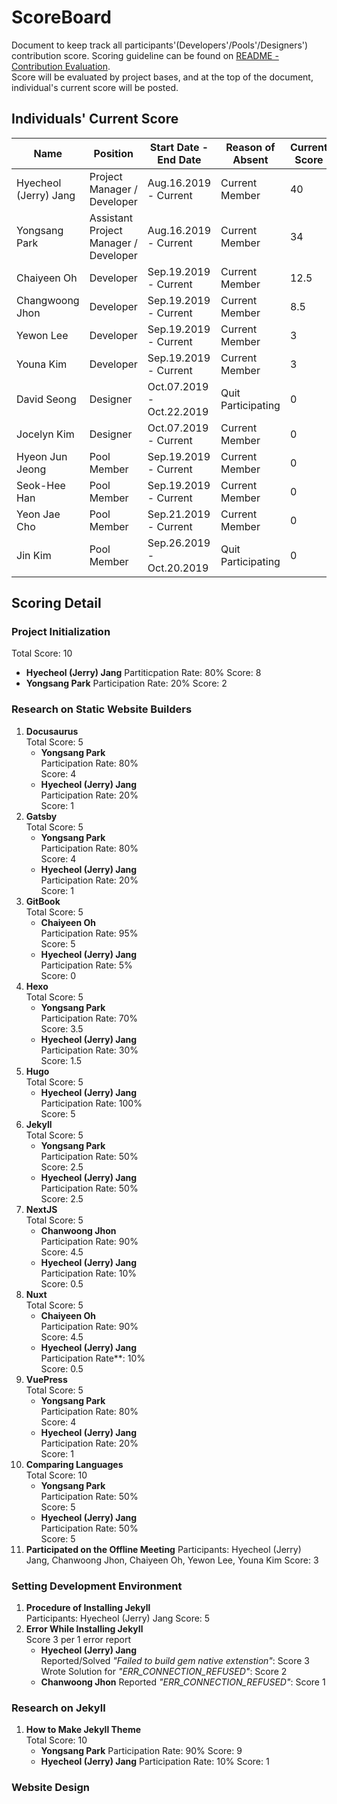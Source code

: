 # ScoreBoard
Document to keep track all participants'(Developers'/Pools'/Designers') contribution score.
Scoring guideline can be found on [README - Contribution Evaluation](https://github.com/hyecheol123/KSEAWebDocuments/blob/master/README.md#contribution-evaluation).  
Score will be evaluated by project bases, and at the top of the document, individual's current score will be posted.

## Individuals' Current Score
| Name                  | Position                              | Start Date - End Date     | Reason of Absent   | Current Score | Rank | Contribution Badge |
|-----------------------|---------------------------------------|---------------------------|--------------------|---------------|------|--------------------|
| Hyecheol (Jerry) Jang | Project Manager / Developer           | Aug.16.2019 - Current     | Current Member     | 40            | 1    |                    |
| Yongsang Park         | Assistant Project Manager / Developer | Aug.16.2019 - Current     | Current Member     | 34            | 2    |                    |
| Chaiyeen Oh           | Developer                             | Sep.19.2019 - Current     | Current Member     | 12.5          | 3    |                    |
| Changwoong Jhon       | Developer                             | Sep.19.2019 - Current     | Current Member     | 8.5           | 4    |                    |
| Yewon Lee             | Developer                             | Sep.19.2019 - Current     | Current Member     | 3             | 5.5  |                    |
| Youna Kim             | Developer                             | Sep.19.2019 - Current     | Current Member     | 3             | 5.5  |                    |
| David Seong           | Designer                              | Oct.07.2019 - Oct.22.2019 | Quit Participating | 0             | 9.5  |                    |
| Jocelyn Kim           | Designer                              | Oct.07.2019 - Current     | Current Member     | 0             | 9.5  |                    |
| Hyeon Jun Jeong       | Pool Member                           | Sep.19.2019 - Current     | Current Member     | 0             | 9.5  |                    |
| Seok-Hee Han          | Pool Member                           | Sep.19.2019 - Current     | Current Member     | 0             | 9.5  |                    |
| Yeon Jae Cho          | Pool Member                           | Sep.21.2019 - Current     | Current Member     | 0             | 9.5  |                    |
| Jin Kim               | Pool Member                           | Sep.26.2019 - Oct.20.2019 | Quit Participating | 0             | 9.5  |                    |


## Scoring Detail
### Project Initialization
Total Score: 10
- **Hyecheol (Jerry) Jang**
  Partiticpation Rate: 80%
  Score: 8
- **Yongsang Park**
  Participation Rate: 20%
  Score: 2

### Research on Static Website Builders
1. **Docusaurus**  
   Total Score: 5
   - **Yongsang Park**  
     Participation Rate: 80%  
     Score: 4
   - **Hyecheol (Jerry) Jang**  
     Participation Rate: 20%  
     Score: 1
2. **Gatsby**  
   Total Score: 5
   - **Yongsang Park**  
     Participation Rate: 80%  
     Score: 4
   - **Hyecheol (Jerry) Jang**  
     Participation Rate: 20%  
     Score: 1
3. **GitBook**  
   Total Score: 5
   - **Chaiyeen Oh**  
     Participation Rate: 95%  
     Score: 5
   - **Hyecheol (Jerry) Jang**  
     Participation Rate: 5%  
     Score: 0
4. **Hexo**  
   Total Score: 5
   - **Yongsang Park**  
     Participation Rate: 70%  
     Score: 3.5
   - **Hyecheol (Jerry) Jang**  
     Participation Rate: 30%  
     Score: 1.5
5. **Hugo**  
   Total Score: 5
   - **Hyecheol (Jerry) Jang**  
     Participation Rate: 100%  
     Score: 5
6. **Jekyll**  
   Total Score: 5
   - **Yongsang Park**  
     Participation Rate: 50%  
     Score: 2.5
   - **Hyecheol (Jerry) Jang**  
     Participation Rate: 50%  
     Score: 2.5
7. **NextJS**  
   Total Score: 5
   - **Chanwoong Jhon**  
     Participation Rate: 90%  
     Score: 4.5
   - **Hyecheol (Jerry) Jang**  
     Participation Rate: 10%  
     Score: 0.5
8. **Nuxt**  
   Total Score: 5
   - **Chaiyeen Oh**  
     Participation Rate: 90%  
     Score: 4.5
   - **Hyecheol (Jerry) Jang**  
     Participation Rate**: 10%  
     Score: 0.5
9. **VuePress**  
   Total Score: 5
   - **Yongsang Park**  
     Participation Rate: 80%  
     Score: 4
   - **Hyecheol (Jerry) Jang**  
     Participation Rate: 20%  
    Score: 1
10. **Comparing Languages**  
    Total Score: 10
    - **Yongsang Park**  
      Participation Rate: 50%  
      Score: 5
    - **Hyecheol (Jerry) Jang**  
      Participation Rate: 50%  
      Score: 5
11. **Participated on the Offline Meeting**
    Participants: Hyecheol (Jerry) Jang, Chanwoong Jhon, Chaiyeen Oh, Yewon Lee, Youna Kim
    Score: 3

### Setting Development Environment
1. **Procedure of Installing Jekyll**  
   Participants: Hyecheol (Jerry) Jang
   Score: 5
2. **Error While Installing Jekyll**  
   Score 3 per 1 error report
   - **Hyecheol (Jerry) Jang**  
     Reported/Solved *"Failed to build gem native extenstion"*: Score 3
     Wrote Solution for *"ERR_CONNECTION_REFUSED"*: Score 2
   - **Chanwoong Jhon**
     Reported *"ERR_CONNECTION_REFUSED"*: Score 1


### Research on Jekyll
1. **How to Make Jekyll Theme**  
   Total Score: 10
   - **Yongsang Park**
     Participation Rate: 90%
     Score: 9
   - **Hyecheol (Jerry) Jang**
     Participation Rate: 10%
     Score: 1

### Website Design

